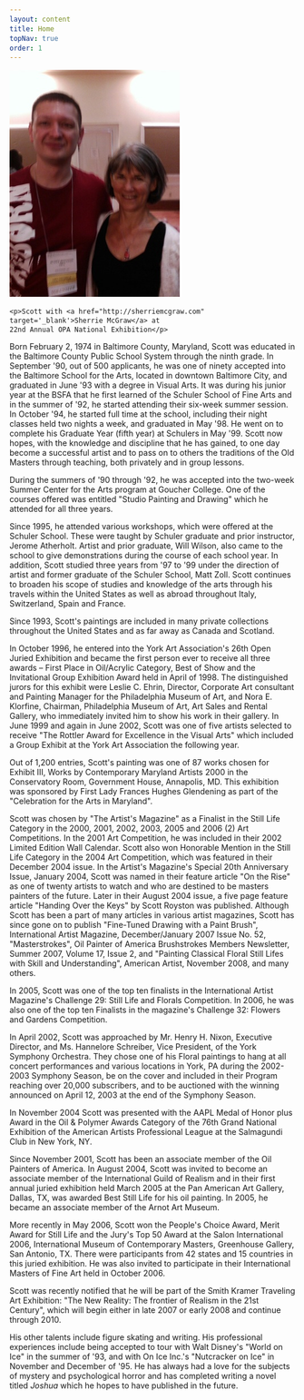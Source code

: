 ```yaml
---
layout: content
title: Home
topNav: true
order: 1
---
```


<div class="figure" style="margin-top: 0; margin-right: 0;">
    <img alt="Scott with Sherrie McGraw at 22nd Annual OPA National Exibition" class=
    "scaled" src="/images/scott_with_sherrie.jpg">

    <p>Scott with <a href="http://sherriemcgraw.com" target='_blank'>Sherrie McGraw</a> at
    22nd Annual OPA National Exhibition</p>
</div>

Born February 2, 1974 in Baltimore County, Maryland, Scott was educated in the Baltimore
County Public School System through the ninth grade. In September '90, out of 500
applicants, he was one of ninety accepted into the Baltimore School for the Arts, located
in downtown Baltimore City, and graduated in June '93 with a degree in Visual Arts. It was
during his junior year at the BSFA that he first learned of the Schuler School of Fine Arts
and in the summer of '92, he started attending their six-week summer session. In October
'94, he started full time at the school, including their night classes held two nights a
week, and graduated in May '98. He went on to complete his Graduate Year (fifth year) at
Schulers in May '99. Scott now hopes, with the knowledge and discipline that he has gained,
to one day become a successful artist and to pass on to others the traditions of the Old
Masters through teaching, both privately and in group lessons.

During the summers of '90 through '92, he was accepted into the two-week Summer Center
for the Arts program at Goucher College. One of the courses offered was entitled "Studio
Painting and Drawing" which he attended for all three years.

Since 1995, he attended various workshops, which were offered at the Schuler School.
These were taught by Schuler graduate and prior instructor, Jerome Atherholt. Artist and
prior graduate, Will Wilson, also came to the school to give demonstrations during the
course of each school year. In addition, Scott studied three years from '97 to '99 under
the direction of artist and former graduate of the Schuler School, Matt Zoll. Scott
continues to broaden his scope of studies and knowledge of the arts through his travels
within the United States as well as abroad throughout Italy, Switzerland, Spain and
France.

Since 1993, Scott's paintings are included in many private collections throughout the
United States and as far away as Canada and Scotland.

In October 1996, he entered into the York Art Association's 26th Open Juried Exhibition
and became the first person ever to receive all three awards &ndash; First Place in Oil/Acrylic
Category, Best of Show and the Invitational Group Exhibition Award held in April of 1998.
The distinguished jurors for this exhibit were Leslie C. Ehrin, Director, Corporate Art
consultant and Painting Manager for the Philadelphia Museum of Art, and Nora E. Klorfine,
Chairman, Philadelphia Museum of Art, Art Sales and Rental Gallery, who immediately invited
him to show his work in their gallery. In June 1999 and again in June 2002, Scott was one
of five artists selected to receive "The Rottler Award for Excellence in the Visual Arts"
which included a Group Exhibit at the York Art Association the following year.

Out of 1,200 entries, Scott's painting was one of 87 works chosen for Exhibit III, Works
by Contemporary Maryland Artists 2000 in the Conservatory Room, Government House,
Annapolis, MD. This exhibition was sponsored by First Lady Frances Hughes Glendening as
part of the "Celebration for the Arts in Maryland".

Scott was chosen by "The Artist's Magazine" as a Finalist in the Still Life Category in
the 2000, 2001, 2002, 2003, 2005 and 2006 (2) Art Competitions. In the 2001 Art
Competition, he was included in their 2002 Limited Edition Wall Calendar. Scott also won
Honorable Mention in the Still Life Category in the 2004 Art Competition, which was
featured in their December 2004 issue. In the Artist's Magazine's Special 20th Anniversary
Issue, January 2004, Scott was named in their feature article "On the Rise" as one of
twenty artists to watch and who are destined to be masters painters of the future. Later in
their August 2004 issue, a five page feature article "Handing Over the Keys" by Scott
Royston was published. Although Scott has been a part of many articles in various artist
magazines, Scott has since gone on to publish "Fine-Tuned Drawing with a Paint Brush",
International Artist Magazine, December/January 2007 Issue No. 52, "Masterstrokes", Oil
Painter of America Brushstrokes Members Newsletter, Summer 2007, Volume 17, Issue 2, and
"Painting Classical Floral Still Lifes with Skill and Understanding", American Artist,
November 2008, and many others.

In 2005, Scott was one of the top ten finalists in the International Artist Magazine's
Challenge 29: Still Life and Florals Competition. In 2006, he was also one of the top ten
Finalists in the magazine's Challenge 32: Flowers and Gardens Competition.

In April 2002, Scott was approached by Mr. Henry H. Nixon, Executive Director, and Ms.
Hannelore Schreiber, Vice President, of the York Symphony Orchestra. They chose one of his
Floral paintings to hang at all concert performances and various locations in York, PA
during the 2002-2003 Symphony Season, be on the cover and included in their Program
reaching over 20,000 subscribers, and to be auctioned with the winning announced on April
12, 2003 at the end of the Symphony Season.

In November 2004 Scott was presented with the AAPL Medal of Honor plus Award in the Oil
&amp; Polymer Awards Category of the 76th Grand National Exhibition of the American Artists
Professional League at the Salmagundi Club in New York, NY.

Since November 2001, Scott has been an associate member of the Oil Painters of America.
In August 2004, Scott was invited to become an associate member of the International Guild
of Realism and in their first annual juried exhibition held March 2005 at the Pan American
Art Gallery, Dallas, TX, was awarded Best Still Life for his oil painting. In 2005, he
became an associate member of the Arnot Art Museum.

More recently in May 2006, Scott won the People's Choice Award, Merit Award for Still
Life and the Jury's Top 50 Award at the Salon International 2006, International Museum of
Contemporary Masters, Greenhouse Gallery, San Antonio, TX. There were participants from 42
states and 15 countries in this juried exhibition. He was also invited to participate in
their International Masters of Fine Art held in October 2006.

Scott was recently notified that he will be part of the Smith Kramer Traveling Art
Exhibition: "The New Reality: The frontier of Realism in the 21st Century", which will
begin either in late 2007 or early 2008 and continue through 2010.

His other talents include figure skating and writing. His professional experiences
include being accepted to tour with Walt Disney's "World on Ice" in the summer of '93, and
with On Ice Inc.'s "Nutcracker on Ice" in November and December of '95. He has always had a
love for the subjects of mystery and psychological horror and has completed writing a novel
titled _Joshua_ which he hopes to have published in the future.
